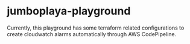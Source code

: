 # jumboplaya-playground
Currently, this playground has some terraform related configurations to create cloudwatch alarms automatically through AWS CodePipeline.

